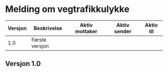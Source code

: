 # Melding om vegtrafikkulykke

| Versjon | Beskrivelse                                 | Aktiv mottaker | Aktiv sender | Aktiv til   |
|---------|---------------------------------------------|----------------|--------------|-------------|
| 1.0     | Første versjon   |                |              |   |

## Versjon 1.0
